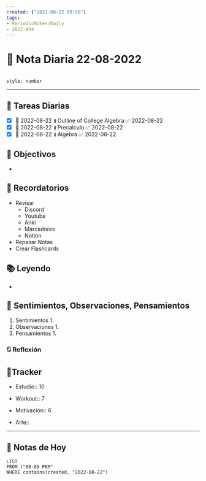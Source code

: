 ```yaml
---
created: ["2022-08-22 09:56"]
tags:
- PeriodicNotes/Daily
- 2022-W34
---
```


# 📅 Nota Diaria 22-08-2022
```toc

style: number

```

---
## 🔷 Tareas Diarias
- [x] 📅 2022-08-22 ⏫ Outline of College Algebra ✅ 2022-08-22
- [x] 📅 2022-08-22 ⏫ Precalculo ✅ 2022-08-22
- [x] 📅 2022-08-22 ⏫ Algebra ✅ 2022-08-22

## 🎯 Objectivos
- 
## 📕 Recordatorios
- Revisar
	- Discord
	- Youtube
	- Anki
	- Marcadores
	- Notion
- Repasar Notas
- Crear Flashcards

## 📚 Leyendo
- 
## 💬 Sentimientos, Observaciones, Pensamientos 
1. Sentimientos
	1. 
2. Observaciones
	1. 
3. Pensamientos
	1. 
### 🔃 Reflexión

## 🔷Tracker

- Estudio:: 10

- Workout:: 7

- Motivación:: 6

- Arte::
---

## 📅 Notas de Hoy
```dataview
LIST 
FROM !"00-09 PKM" 
WHERE contains(created, "2022-08-22")
```